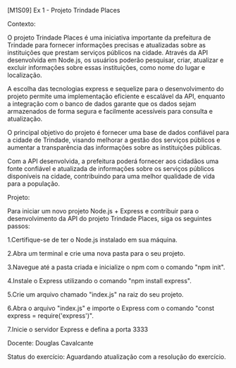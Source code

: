 [M1S09] Ex 1 - Projeto Trindade Places

Contexto:

O projeto Trindade Places é uma iniciativa importante da prefeitura de Trindade para fornecer informações precisas e atualizadas sobre as instituições que prestam serviços públicos na cidade. Através da API desenvolvida em Node.js, os usuários poderão pesquisar, criar, atualizar e excluir informações sobre essas instituições, como nome do lugar e localização.

A escolha das tecnologias express e sequelize para o desenvolvimento do projeto permite uma implementação eficiente e escalável da API, enquanto a integração com o banco de dados garante que os dados sejam armazenados de forma segura e facilmente acessíveis para consulta e atualização.

O principal objetivo do projeto é fornecer uma base de dados confiável para a cidade de Trindade, visando melhorar a gestão dos serviços públicos e aumentar a transparência das informações sobre as instituições públicas.

Com a API desenvolvida, a prefeitura poderá fornecer aos cidadãos uma fonte confiável e atualizada de informações sobre os serviços públicos disponíveis na cidade, contribuindo para uma melhor qualidade de vida para a população.

Projeto:

Para iniciar um novo projeto Node.js + Express e contribuir para o desenvolvimento da API do projeto Trindade Places, siga os seguintes passos:

1.Certifique-se de ter o Node.js instalado em sua máquina.

2.Abra um terminal e crie uma nova pasta para o seu projeto.

3.Navegue até a pasta criada e inicialize o npm com o comando "npm init".

4.Instale o Express utilizando o comando "npm install express".

5.Crie um arquivo chamado "index.js" na raiz do seu projeto.

6.Abra o arquivo "index.js" e importe o Express com o comando "const express = require('express')".

7.Inicie o servidor Express e defina a porta 3333


Docente: Douglas Cavalcante

Status do exercício: Aguardando atualização com a resolução do exercício.


